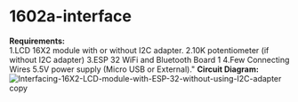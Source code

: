 # 1602a-interface 
**Requirements:** <br />
1.LCD 16X2 module with or without I2C adapter.
2.10K potentiometer (if without I2C adapter)
3.ESP 32 WiFi and Bluetooth Board	1
4.Few Connecting Wires
5.5V power supply (Micro USB or External)."
**Circuit Diagram:**
![Interfacing-16X2-LCD-module-with-ESP-32-without-using-I2C-adapter copy](https://user-images.githubusercontent.com/114158676/229944508-da70c3fc-635b-4083-9422-14f63285a6a7.jpg)
